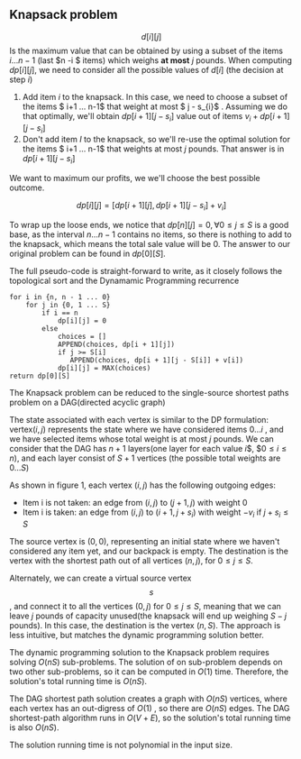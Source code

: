 ## Knapsack problem



$$d[i][j]$$ Is the maximum value that can be obtained by using a subset of the items $i … n - 1$ (last $n -i $ items) which weighs **at most** $j$ pounds. When computing $dp[i][j]$, we need to consider all the possible values of $d[i]$    (the decision at step $i$)



1. Add item $i$ to the knapsack. In this case, we need to choose a subset of the items $ i+1 … n-1$ that weight at most $ j - s_{i}$ . Assuming we do that optimally, we'll obtain $dp[i+1][j - s_{i}]$ value out of items $v_{i}+dp[i+1][j-s_{i}]$
2. Don't add item $I$ to the knapsack, so we'll re-use the optimal solution for the items   $ i+1 … n-1$ that weights at most $j$ pounds. That answer is in $dp[i+1][j-s_{i}]$ 

We want to maximum our profits, we we'll choose the best possible outcome.

$$ dp[i][j] = [dp[i+1][j], dp[i+1][j-s_{i}] + v_{i}] $$

To wrap up the loose ends, we notice that $dp[n][j] = 0, \forall 0 \le j \le S$ is a good base, as the interval $n…n-1$ contains no items, so there is nothing to add to the knapsack, which means the total sale value will be 0. The answer to our original problem can be found in $dp[0][S]$. 

The full pseudo-code is straight-forward to write, as it closely follows the topological sort and the Dynamamic Programming recurrence



```
for i in {n, n - 1 ... 0}
    for j in {0, 1 ... S}
        if i == n
            dp[i][j] = 0
        else
            choices = []
            APPEND(choices, dp[i + 1][j])
            if j >= S[i]
               APPEND(choices, dp[i + 1][j - S[i]] + v[i])
            dp[i][j] = MAX(choices)
return dp[0][S]
```

The Knapsack problem can be reduced to the single-source shortest paths problem on a DAG(directed acyclic graph)

The state associated with each vertex is similar to the DP formulation: vertex$(i,j)$ represents the state where we have considered items $0…i$ , and we have selected items whose total weight is at most $j$ pounds. We can consider that the DAG has $n+1$ layers(one layer for each value $i$$, $$0 \le i \le n$), and each layer consist of $S + 1$ vertices (the possible total weights are $0…S$)



As shown in figure 1, each vertex $(i, j)$ has the following outgoing edges:

- Item i is not taken: an edge from $(i, j )$ to $(j+1, j)$ with weight 0
- Item i is taken: an edge from $(i,j)$ to $(i + 1, j + s_{i})$ with weight $-v_{i}$ if $j + s_{i} \le S$ 



The source vertex is $(0, 0)$, representing an initial state where we haven't  considered any item yet, and our backpack is empty. The destination is the vertex with the shortest path out of all vertices $(n, j)$, for $0 \le j \le S$.



Alternately, we can create a virtual source vertex $$s$$, and connect it to all the vertices $(0, j)$ for $0 \le j \le S$, meaning that we can leave $j$ pounds of capacity unused(the knapsack will end up weighing $S-j$ pounds). In this case, the destination is the vertex $(n, S)$. The approach is less intuitive, but matches the dynamic programming solution better.



The dynamic programming solution to the Knapsack problem requires solving $O(nS)$ sub-problems. The solution of on sub-problem depends on two other sub-problems, so it can be computed in $O(1)$ time. Therefore, the solution's total running time is $O(nS)$.

The DAG shortest path solution creates a graph with $O(nS)$ vertices, where each vertex has an out-digress of $O(1)$ , so there are $O(nS)$ edges. The DAG shortest-path algorithm runs in $O(V+E)$, so the solution's total running time is also $O(nS)$.

The solution running time is not polynomial in the input size.









